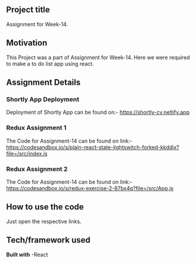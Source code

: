 ## Project title
Assignment for Week-14.

## Motivation
This Project was a part of Assignment for Week-14. Here we were required to make a to do list app using react.

## Assignment Details

### Shortly App Deployment
Deployment of Shortly App can be found on:- https://shortly-cv.netlify.app

### Redux Assignment 1

The Code for Assignment-14 can be found on link:- https://codesandbox.io/s/plain-react-state-lightswitch-forked-kkddjx?file=/src/index.js


### Redux Assignment 2

The Code for Assignment-14 can be found on link:- https://codesandbox.io/s/redux-exercise-2-87bx4q?file=/src/App.js

## How to use the code
Just open the respective links.


## Tech/framework used

<b>Built with</b>
-React



